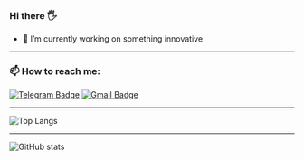 ### Hi there 🖐️
- 🔭 I’m currently working on something innovative
---
### 📫 How to reach me:
[![Telegram Badge](https://img.shields.io/badge/@maksymkushnirov-2CA5E0?style=flat&logo=telegram&logoColor=blue)](https://t.me/maksymkushnirov)
[![Gmail Badge](https://img.shields.io/badge/-maksymkushnirov@gmail.com-D14836?style=flat&logo=gmail&logoColor=white)](mailto:maksymkushnirov@gmail.com)

---

![Top Langs](https://github-readme-stats.vercel.app/api/top-langs/?username=maksymkushnirov&show_icons=true&theme=gruvbox)

---

![GitHub stats](https://github-readme-stats.vercel.app/api?username=maksymkushnirov&show_icons=true&theme=gruvbox)
<!--
**maksymkushnirov/maksymkushnirov** is a ✨ _special_ ✨ repository because its `README.md` (this file) appears on your GitHub profile.

Here are some ideas to get you started:
### Hi there 👋

- 🔭 I’m currently working on ...
- 🌱 I’m currently learning ...
- 👯 I’m looking to collaborate on ...
- 🤔 I’m looking for help with ...
- 💬 Ask me about ...
- 📫 How to reach me: ...
- 😄 Pronouns: ...
- ⚡ Fun fact: ...
-->
